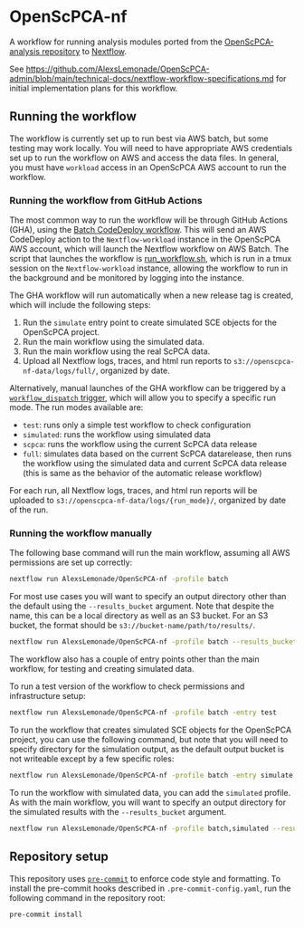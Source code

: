 # OpenScPCA-nf

A workflow for running analysis modules ported from the [OpenScPCA-analysis repository](https://github.com/AlexsLemonade/OpenScPCA-analysis) to [Nextflow](https://www.nextflow.io).

See https://github.com/AlexsLemonade/OpenScPCA-admin/blob/main/technical-docs/nextflow-workflow-specifications.md for initial implementation plans for this workflow.

## Running the workflow

The workflow is currently set up to run best via AWS batch, but some testing may work locally.
You will need to have appropriate AWS credentials set up to run the workflow on AWS and access the data files.
In general, you must have `workload` access in an OpenScPCA AWS account to run the workflow.

### Running the workflow from GitHub Actions

The most common way to run the workflow will be through GitHub Actions (GHA), using the [Batch CodeDeploy workflow](https://github.com/AlexsLemonade/OpenScPCA-nf/actions/workflows/run-batch.yml).
This will send an AWS CodeDeploy action to the `Nextflow-workload` instance in the OpenScPCA AWS account, which will launch the Nextflow workflow on AWS Batch.
The script that launches the workflow is [run_workflow.sh](scripts/run_nextflow.sh), which is run in a tmux session on the `Nextflow-workload` instance, allowing the workflow to run in the background and be monitored by logging into the instance.

The GHA workflow will run automatically when a new release tag is created, which will include the following steps:

1. Run the `simulate` entry point to create simulated SCE objects for the OpenScPCA project.
2. Run the main workflow using the simulated data.
3. Run the main workflow using the real ScPCA data.
4. Upload all Nextflow logs, traces, and html run reports to `s3://openscpca-nf-data/logs/full/`, organized by date.

Alternatively, manual launches of the GHA workflow can be triggered by a [`workflow_dispatch` trigger](https://github.com/AlexsLemonade/OpenScPCA-nf/actions/workflows/run-batch.yml), which will allow you to specify a specific run mode.
The run modes available are:

- `test`: runs only a simple test workflow to check configuration
- `simulated`: runs the workflow using simulated data
- `scpca`: runs the workflow using the current ScPCA data release
- `full`: simulates data based on the current ScPCA datarelease, then runs the workflow using the simulated data and current ScPCA data release (this is same as the behavior of the automatic release workflow)

For each run, all Nextflow logs, traces, and html run reports will be uploaded to `s3://openscpca-nf-data/logs/{run_mode}/`, organized by date of the run.

### Running the workflow manually

The following base command will run the main workflow, assuming all AWS permissions are set up correctly:

```bash
nextflow run AlexsLemonade/OpenScPCA-nf -profile batch
```

For most use cases you will want to specify an output directory other than the default using the `--results_bucket` argument.
Note that despite the name, this can be a local directory as well as an S3 bucket.
For an S3 bucket, the format should be `s3://bucket-name/path/to/results/`.

```bash
nextflow run AlexsLemonade/OpenScPCA-nf -profile batch --results_bucket {OUTDIR}
```

The workflow also has a couple of entry points other than the main workflow, for testing and creating simulated data.

To run a test version of the workflow to check permissions and infrastructure setup:

```bash
nextflow run AlexsLemonade/OpenScPCA-nf -profile batch -entry test
```

To run the workflow that creates simulated SCE objects for the OpenScPCA project, you can use the following command, but note that you will need to specify directory for the simulation output, as the default output bucket is not writeable except by a few specific roles:

```bash
nextflow run AlexsLemonade/OpenScPCA-nf -profile batch -entry simulate --sim_pubdir {SIMDIR}
```

To run the workflow with simulated data, you can add the `simulated` profile.
As with the main workflow, you will want to specify an output directory for the simulated results with the `--results_bucket` argument.

```bash
nextflow run AlexsLemonade/OpenScPCA-nf -profile batch,simulated --results_bucket {SIM_RESULTS_DIR}
```

## Repository setup

This repository uses [`pre-commit`](https://pre-commit.com) to enforce code style and formatting.
To install the pre-commit hooks described in `.pre-commit-config.yaml`, run the following command in the repository root:

```bash
pre-commit install
```

